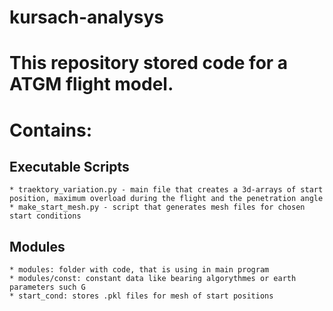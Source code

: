 # kursach-analysys

# This repository stored code for a ATGM flight model.

# Contains:
## Executable Scripts

	* traektory_variation.py - main file that creates a 3d-arrays of start position, maximum overload during the flight and the penetration angle
	* make_start_mesh.py - script that generates mesh files for chosen start conditions

## Modules

	* modules: folder with code, that is using in main program
	* modules/const: constant data like bearing algorythmes or earth parameters such G
	* start_cond: stores .pkl files for mesh of start positions

